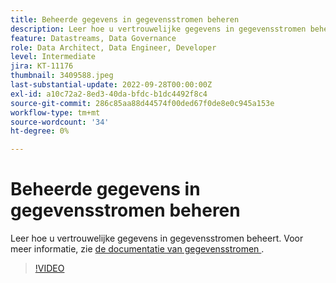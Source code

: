 ```yaml
---
title: Beheerde gegevens in gegevensstromen beheren
description: Leer hoe u vertrouwelijke gegevens in gegevensstromen beheert.
feature: Datastreams, Data Governance
role: Data Architect, Data Engineer, Developer
level: Intermediate
jira: KT-11176
thumbnail: 3409588.jpeg
last-substantial-update: 2022-09-28T00:00:00Z
exl-id: a10c72a2-8ed3-40da-bfdc-b1dc4492f8c4
source-git-commit: 286c85aa88d44574f00ded67f0de8e0c945a153e
workflow-type: tm+mt
source-wordcount: '34'
ht-degree: 0%

---
```


# Beheerde gegevens in gegevensstromen beheren

Leer hoe u vertrouwelijke gegevens in gegevensstromen beheert.  Voor meer informatie, zie [ de documentatie van gegevensstromen ](https://experienceleague.adobe.com/docs/experience-platform/edge/datastreams/overview.html).

>[!VIDEO](https://video.tv.adobe.com/v/3409588/?learn=on&enablevpops)

